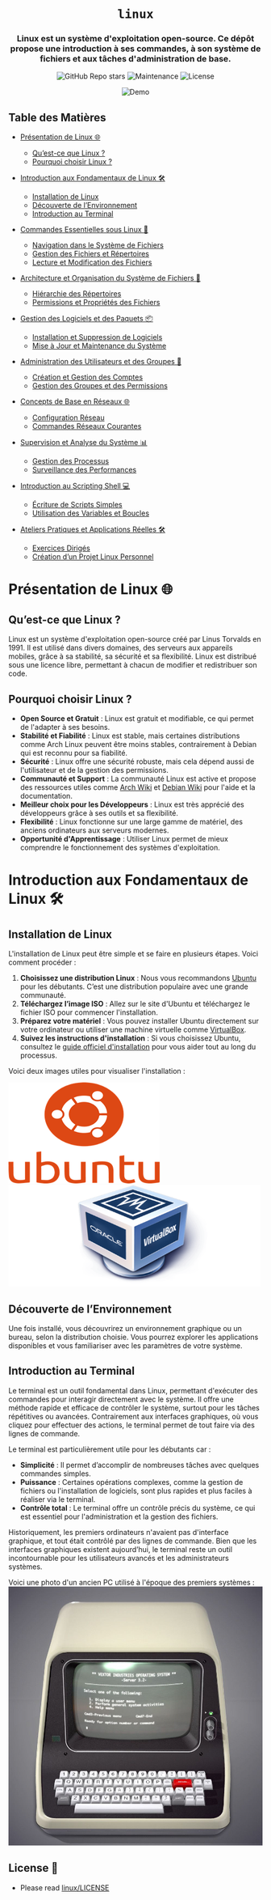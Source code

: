 <div align="center">

# `linux`

<h3>
    Linux est un système d'exploitation open-source. Ce dépôt propose une introduction à ses commandes, à son système de fichiers et aux tâches d'administration de base.
</h3>

<!-- Badges -->

![GitHub Repo stars](https://img.shields.io/github/stars/nemo256/linux?style=for-the-badge)
![Maintenance](https://shields.io/maintenance/yes/2024?style=for-the-badge)
![License](https://shields.io/github/license/nemo256/linux?style=for-the-badge)

<!-- Demo image -->

![Demo](demo.png)

</div>

<!-- TABLE OF CONTENTS -->

## Table des Matières

- [Présentation de Linux 🌐](#présentation-de-linux)

  - [Qu’est-ce que Linux ?](#quest-ce-que-linux)
  - [Pourquoi choisir Linux ?](#pourquoi-choisir-linux)

- [Introduction aux Fondamentaux de Linux 🛠️](#introduction-aux-fondamentaux-de-linux)

  - [Installation de Linux](#installation-de-linux)
  - [Découverte de l’Environnement](#découverte-de-lenvironnement)
  - [Introduction au Terminal](#introduction-au-terminal)

- [Commandes Essentielles sous Linux 📜](#commandes-essentielles-sous-linux)

  - [Navigation dans le Système de Fichiers](#navigation-dans-le-système-de-fichiers)
  - [Gestion des Fichiers et Répertoires](#gestion-des-fichiers-et-répertoires)
  - [Lecture et Modification des Fichiers](#lecture-et-modification-des-fichiers)

- [Architecture et Organisation du Système de Fichiers 📂](#architecture-et-organisation-du-système-de-fichiers)

  - [Hiérarchie des Répertoires](#hiérarchie-des-répertoires)
  - [Permissions et Propriétés des Fichiers](#permissions-et-propriétés-des-fichiers)

- [Gestion des Logiciels et des Paquets 📦](#gestion-des-logiciels-et-des-paquets)

  - [Installation et Suppression de Logiciels](#installation-et-suppression-de-logiciels)
  - [Mise à Jour et Maintenance du Système](#mise-à-jour-et-maintenance-du-système)

- [Administration des Utilisateurs et des Groupes 👤](#administration-des-utilisateurs-et-des-groupes)

  - [Création et Gestion des Comptes](#création-et-gestion-des-comptes)
  - [Gestion des Groupes et des Permissions](#gestion-des-groupes-et-des-permissions)

- [Concepts de Base en Réseaux 🌐](#concepts-de-base-en-réseaux)

  - [Configuration Réseau](#configuration-réseau)
  - [Commandes Réseaux Courantes](#commandes-réseaux-courantes)

- [Supervision et Analyse du Système 📊](#supervision-et-analyse-du-système)

  - [Gestion des Processus](#gestion-des-processus)
  - [Surveillance des Performances](#surveillance-des-performances)

- [Introduction au Scripting Shell 💻](#introduction-au-scripting-shell)

  - [Écriture de Scripts Simples](#écriture-de-scripts-simples)
  - [Utilisation des Variables et Boucles](#utilisation-des-variables-et-boucles)

- [Ateliers Pratiques et Applications Réelles 🛠️](#ateliers-pratiques-et-applications-réelles)
  - [Exercices Dirigés](#exercices-dirigés)
  - [Création d’un Projet Linux Personnel](#création-dun-projet-linux-personnel)

# Présentation de Linux 🌐

## Qu’est-ce que Linux ?

Linux est un système d'exploitation open-source créé par Linus Torvalds en 1991. Il est utilisé dans divers domaines, des serveurs aux appareils mobiles, grâce à sa stabilité, sa sécurité et sa flexibilité. Linux est distribué sous une licence libre, permettant à chacun de modifier et redistribuer son code.

## Pourquoi choisir Linux ?

- **Open Source et Gratuit** : Linux est gratuit et modifiable, ce qui permet de l'adapter à ses besoins.
- **Stabilité et Fiabilité** : Linux est stable, mais certaines distributions comme Arch Linux peuvent être moins stables, contrairement à Debian qui est reconnu pour sa fiabilité.
- **Sécurité** : Linux offre une sécurité robuste, mais cela dépend aussi de l'utilisateur et de la gestion des permissions.
- **Communauté et Support** : La communauté Linux est active et propose des ressources utiles comme [Arch Wiki](https://wiki.archlinux.org) et [Debian Wiki](https://wiki.debian.org) pour l'aide et la documentation.
- **Meilleur choix pour les Développeurs** : Linux est très apprécié des développeurs grâce à ses outils et sa flexibilité.
- **Flexibilité** : Linux fonctionne sur une large gamme de matériel, des anciens ordinateurs aux serveurs modernes.
- **Opportunité d'Apprentissage** : Utiliser Linux permet de mieux comprendre le fonctionnement des systèmes d'exploitation.

# Introduction aux Fondamentaux de Linux 🛠️

## Installation de Linux

L'installation de Linux peut être simple et se faire en plusieurs étapes. Voici comment procéder :

1. **Choisissez une distribution Linux** : Nous vous recommandons [Ubuntu](https://ubuntu.com/download) pour les débutants. C’est une distribution populaire avec une grande communauté.
2. **Téléchargez l’image ISO** : Allez sur le site d'Ubuntu et téléchargez le fichier ISO pour commencer l'installation.
3. **Préparez votre matériel** : Vous pouvez installer Ubuntu directement sur votre ordinateur ou utiliser une machine virtuelle comme [VirtualBox](https://www.virtualbox.org/).
4. **Suivez les instructions d'installation** : Si vous choisissez Ubuntu, consultez le [guide officiel d'installation](https://ubuntu.com/tutorials/install-ubuntu-desktop#1-overview) pour vous aider tout au long du processus.

Voici deux images utiles pour visualiser l'installation :

[<img src="./images/ubuntu.png" width="300" height="200" />](https://ubuntu.com/download) [<img src="./images/virtualbox.png" width="500" height="200" />](https://www.virtualbox.org/wiki/Downloads)

## Découverte de l’Environnement

Une fois installé, vous découvrirez un environnement graphique ou un bureau, selon la distribution choisie. Vous pourrez explorer les applications disponibles et vous familiariser avec les paramètres de votre système.

## Introduction au Terminal

Le terminal est un outil fondamental dans Linux, permettant d'exécuter des commandes pour interagir directement avec le système. Il offre une méthode rapide et efficace de contrôler le système, surtout pour les tâches répétitives ou avancées. Contrairement aux interfaces graphiques, où vous cliquez pour effectuer des actions, le terminal permet de tout faire via des lignes de commande.

Le terminal est particulièrement utile pour les débutants car :

- **Simplicité** : Il permet d’accomplir de nombreuses tâches avec quelques commandes simples.
- **Puissance** : Certaines opérations complexes, comme la gestion de fichiers ou l'installation de logiciels, sont plus rapides et plus faciles à réaliser via le terminal.
- **Contrôle total** : Le terminal offre un contrôle précis du système, ce qui est essentiel pour l'administration et la gestion des fichiers.

Historiquement, les premiers ordinateurs n'avaient pas d'interface graphique, et tout était contrôlé par des lignes de commande. Bien que les interfaces graphiques existent aujourd’hui, le terminal reste un outil incontournable pour les utilisateurs avancés et les administrateurs systèmes.

Voici une photo d'un ancien PC utilisé à l'époque des premiers systèmes :  
![Ancien PC](./images/old_computer.jpg)

## License 📑

- Please read [linux/LICENSE](https://github.com/nemo256/linux/blob/master/LICENSE)
